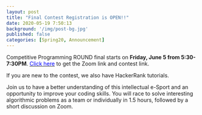 ```yaml
---
layout: post
title: "Final Contest Registration is OPEN!!"
date: 2020-05-19 7:50:13
background: '/img/post-bg.jpg'
published: false
categories: [Spring20, Announcement]
---
```


Competitive Programming ROUND final starts on **Friday, June 5 from 5:30-7:30PM**. [<span style="color: blue">Click here</span>](http://bit.ly/UWBcomp) to get the Zoom link and contest link.

If you are new to the contest, we also have HackerRank tutorials.

Join us to have a better understanding of this intellectual e-Sport and an opportunity to improve your coding skills.
You will race to solve interesting algorithmic problems as a team or individually in 1.5 hours, followed by a short discussion on Zoom.
